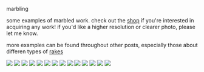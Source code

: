 marbling

some examples of marbled work. check out the [shop](/shop) if you're interested in acquiring any work! if you'd like a higher resolution or clearer photo, please let me know.

more examples can be found throughout other posts, especially those about differen types of [rakes](/posts#rakes)

<picture><source srcset='/images/marbling/DSCF3420.avif' type='image/avif'/><source srcset='/images/marbling/DSCF3420.jxl' type='image/jxl'/><source srcset='/images/marbling/DSCF3420.webp' type='image/webp'/><img src='/images/marbling/DSCF3420.jpg' loading='lazy'/></picture>
<picture><source srcset='/images/marbling/DSCF3421.avif' type='image/avif'/><source srcset='/images/marbling/DSCF3421.jxl' type='image/jxl'/><source srcset='/images/marbling/DSCF3421.webp' type='image/webp'/><img src='/images/marbling/DSCF3421.jpg' loading='lazy'/></picture>
<picture><source srcset='/images/marbling/DSCF3422.avif' type='image/avif'/><source srcset='/images/marbling/DSCF3422.jxl' type='image/jxl'/><source srcset='/images/marbling/DSCF3422.webp' type='image/webp'/><img src='/images/marbling/DSCF3422.jpg' loading='lazy'/></picture>
<picture><source srcset='/images/marbling/5_tine_skip.avif' type='image/avif'/><source srcset='/images/marbling/5_tine_skip.jxl' type='image/jxl'/><source srcset='/images/marbling/5_tine_skip.webp' type='image/webp'/><img src='/images/marbling/5_tine_skip.jpg' loading='lazy'/></picture>
<picture><source srcset='/images/marbling/DSCF3424.avif' type='image/avif'/><source srcset='/images/marbling/DSCF3424.jxl' type='image/jxl'/><source srcset='/images/marbling/DSCF3424.webp' type='image/webp'/><img src='/images/marbling/DSCF3424.jpg' loading='lazy'/></picture>
<picture><source srcset='/images/marbling/DSCF3425.avif' type='image/avif'/><source srcset='/images/marbling/DSCF3425.jxl' type='image/jxl'/><source srcset='/images/marbling/DSCF3425.webp' type='image/webp'/><img src='/images/marbling/DSCF3425.jpg' loading='lazy'/></picture>
<picture><source srcset='/images/marbling/DSCF3621.avif' type='image/avif'/><source srcset='/images/marbling/DSCF3621.jxl' type='image/jxl'/><source srcset='/images/marbling/DSCF3621.webp' type='image/webp'/><img src='/images/marbling/DSCF3621.jpg' loading='lazy'/></picture>
<picture><source srcset='/images/marbling/DSCF3622.avif' type='image/avif'/><source srcset='/images/marbling/DSCF3622.jxl' type='image/jxl'/><source srcset='/images/marbling/DSCF3622.webp' type='image/webp'/><img src='/images/marbling/DSCF3622.jpg' loading='lazy'/></picture>
<picture><source srcset='/images/marbling/DSCF3623.avif' type='image/avif'/><source srcset='/images/marbling/DSCF3623.jxl' type='image/jxl'/><source srcset='/images/marbling/DSCF3623.webp' type='image/webp'/><img src='/images/marbling/DSCF3623.jpg' loading='lazy'/></picture>
<picture><source srcset='/images/marbling/DSCF3625.avif' type='image/avif'/><source srcset='/images/marbling/DSCF3625.jxl' type='image/jxl'/><source srcset='/images/marbling/DSCF3625.webp' type='image/webp'/><img src='/images/marbling/DSCF3625.jpg' loading='lazy'/></picture>
<picture><source srcset='/images/marbling/half_inch_compass_2.avif' type='image/avif'/><source srcset='/images/marbling/half_inch_compass_2.jxl' type='image/jxl'/><source srcset='/images/marbling/half_inch_compass_2.webp' type='image/webp'/><img src='/images/marbling/half_inch_compass_2.jpg' loading='lazy'/></picture>
<picture><source srcset='/images/marbling/marbling_1.avif' type='image/avif'/><source srcset='/images/marbling/marbling_1.jxl' type='image/jxl'/><source srcset='/images/marbling/marbling_1.webp' type='image/webp'/><img src='/images/marbling/marbling_1.jpg' loading='lazy'/></picture>
<picture><source srcset='/images/marbling/marbling_2.avif' type='image/avif'/><source srcset='/images/marbling/marbling_2.jxl' type='image/jxl'/><source srcset='/images/marbling/marbling_2.webp' type='image/webp'/><img src='/images/marbling/marbling_2.jpg' loading='lazy'/></picture>
<picture><source srcset='/images/marbling/marbling_3.avif' type='image/avif'/><source srcset='/images/marbling/marbling_3.jxl' type='image/jxl'/><source srcset='/images/marbling/marbling_3.webp' type='image/webp'/><img src='/images/marbling/marbling_3.jpg' loading='lazy'/></picture>
